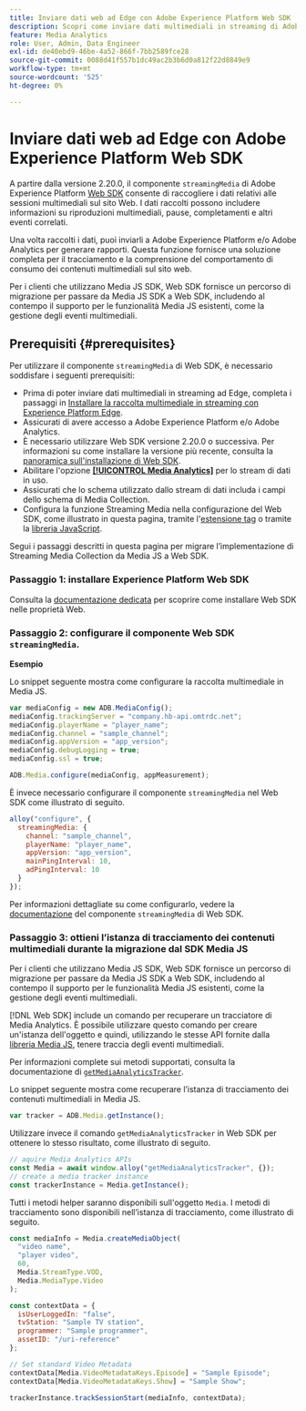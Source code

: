 ```yaml
---
title: Inviare dati web ad Edge con Adobe Experience Platform Web SDK
description: Scopri come inviare dati multimediali in streaming di Adobe ad Experience Platform Edge con Adobe Experience Platform Web SDK.
feature: Media Analytics
role: User, Admin, Data Engineer
exl-id: de40ebd9-46be-4a52-866f-7bb2589fce28
source-git-commit: 0088d41f557b1dc49ac2b3b6d0a812f22d8849e9
workflow-type: tm+mt
source-wordcount: '525'
ht-degree: 0%

---
```


# Inviare dati web ad Edge con Adobe Experience Platform Web SDK

A partire dalla versione 2.20.0, il componente `streamingMedia` di Adobe Experience Platform [Web SDK](https://experienceleague.adobe.com/en/docs/experience-platform/web-sdk/home) consente di raccogliere i dati relativi alle sessioni multimediali sul sito Web. I dati raccolti possono includere informazioni su riproduzioni multimediali, pause, completamenti e altri eventi correlati.

Una volta raccolti i dati, puoi inviarli a Adobe Experience Platform e/o Adobe Analytics per generare rapporti. Questa funzione fornisce una soluzione completa per il tracciamento e la comprensione del comportamento di consumo dei contenuti multimediali sul sito web.

Per i clienti che utilizzano Media JS SDK, Web SDK fornisce un percorso di migrazione per passare da Media JS SDK a Web SDK, includendo al contempo il supporto per le funzionalità Media JS esistenti, come la gestione degli eventi multimediali.

## Prerequisiti {#prerequisites}

Per utilizzare il componente `streamingMedia` di Web SDK, è necessario soddisfare i seguenti prerequisiti:

* Prima di poter inviare dati multimediali in streaming ad Edge, completa i passaggi in [Installare la raccolta multimediale in streaming con Experience Platform Edge](/help/implementation/edge/implementation-edge.md).
* Assicurati di avere accesso a Adobe Experience Platform e/o Adobe Analytics.
* È necessario utilizzare Web SDK versione 2.20.0 o successiva. Per informazioni su come installare la versione più recente, consulta la [panoramica sull&#39;installazione di Web SDK](https://experienceleague.adobe.com/en/docs/experience-platform/web-sdk/install/overview).
* Abilitare l&#39;opzione **[[!UICONTROL Media Analytics]](https://experienceleague.adobe.com/en/docs/experience-platform/datastreams/configure)** per lo stream di dati in uso.
* Assicurati che lo schema utilizzato dallo stream di dati includa i campi dello schema di Media Collection.
* Configura la funzione Streaming Media nella configurazione del Web SDK, come illustrato in questa pagina, tramite l&#39;[estensione tag](#tag-extension) o tramite la [libreria JavaScript](#library).

Segui i passaggi descritti in questa pagina per migrare l’implementazione di Streaming Media Collection da Media JS a Web SDK.

### Passaggio 1: installare Experience Platform Web SDK

Consulta la [documentazione dedicata](https://experienceleague.adobe.com/en/docs/experience-platform/web-sdk/install/overview) per scoprire come installare Web SDK nelle proprietà Web.

### Passaggio 2: configurare il componente Web SDK `streamingMedia`.

**Esempio**

Lo snippet seguente mostra come configurare la raccolta multimediale in Media JS.

```javascript
var mediaConfig = new ADB.MediaConfig();
mediaConfig.trackingServer = "company.hb-api.omtrdc.net";
mediaConfig.playerName = "player_name";
mediaConfig.channel = "sample_channel";
mediaConfig.appVersion = "app_version";
mediaConfig.debugLogging = true;
mediaConfig.ssl = true;

ADB.Media.configure(mediaConfig, appMeasurement);
```

È invece necessario configurare il componente `streamingMedia` nel Web SDK come illustrato di seguito.

```js
alloy("configure", {
  streamingMedia: {
    channel: "sample_channel",
    playerName: "player_name",
    appVersion: "app_version",
    mainPingInterval: 10,
    adPingInterval: 10
  }
});
```

Per informazioni dettagliate su come configurarlo, vedere la [documentazione](https://experienceleague.adobe.com/en/docs/experience-platform/web-sdk/commands/configure/streamingmedia) del componente `streamingMedia` di Web SDK.

### Passaggio 3: ottieni l’istanza di tracciamento dei contenuti multimediali durante la migrazione dal SDK Media JS

Per i clienti che utilizzano Media JS SDK, Web SDK fornisce un percorso di migrazione per passare da Media JS SDK a Web SDK, includendo al contempo il supporto per le funzionalità Media JS esistenti, come la gestione degli eventi multimediali.

[!DNL Web SDK] include un comando per recuperare un tracciatore di Media Analytics. È possibile utilizzare questo comando per creare un&#39;istanza dell&#39;oggetto e quindi, utilizzando le stesse API fornite dalla [libreria Media JS](https://adobe-marketing-cloud.github.io/media-sdks/reference/javascript_3x/APIReference.html), tenere traccia degli eventi multimediali.

Per informazioni complete sui metodi supportati, consulta la documentazione di [`getMediaAnalyticsTracker`](https://experienceleague.adobe.com/en/docs/experience-platform/web-sdk/commands/getmediaanalyticstracker).

Lo snippet seguente mostra come recuperare l’istanza di tracciamento dei contenuti multimediali in Media JS.

```javascript
var tracker = ADB.Media.getInstance();
```

Utilizzare invece il comando `getMediaAnalyticsTracker` in Web SDK per ottenere lo stesso risultato, come illustrato di seguito.

```js
// aquire Media Analytics APIs
const Media = await window.alloy("getMediaAnalyticsTracker", {});
// create a media tracker instance
const trackerInstance = Media.getInstance();
```

Tutti i metodi helper saranno disponibili sull&#39;oggetto `Media`. I metodi di tracciamento sono disponibili nell’istanza di tracciamento, come illustrato di seguito.

```js
const mediaInfo = Media.createMediaObject(
  "video name",
  "player video",
  60,
  Media.StreamType.VOD,
  Media.MediaType.Video
);

const contextData = {
  isUserLoggedIn: "false",
  tvStation: "Sample TV station",
  programmer: "Sample programmer",
  assetID: "/uri-reference"
};

// Set standard Video Metadata
contextData[Media.VideoMetadataKeys.Episode] = "Sample Episode";
contextData[Media.VideoMetadataKeys.Show] = "Sample Show";

trackerInstance.trackSessionStart(mediaInfo, contextData);
```
